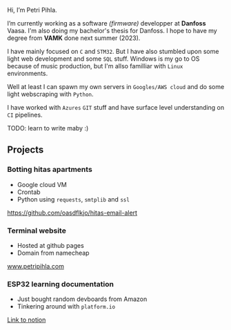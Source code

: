 Hi, I’m Petri Pihla.

I’m currently working as a software _(firmware)_ developper at **Danfoss** Vaasa. I'm also doing my bachelor's thesis for Danfoss. I hope to have my degree from **VAMK** done next summer (2023).

I have mainly focused on `C` and `STM32`. But I have also stumbled upon some light web development and some `SQL` stuff. Windows is my go to OS because of music production, but I'm allso familliar with `Linux` environments. 

Well at least I can spawn my own servers in `Googles/AWS cloud` and do some light webscraping with `Python`.

I have worked with `Azures` `GIT` stuff and have surface level understanding on `CI` pipelines.

TODO: learn to write maby :)

## Projects
### Botting hitas apartments

- Google cloud VM
- Crontab
- Python using `requests`, `smtplib` and `ssl`

https://github.com/oasdflkjo/hitas-email-alert

### Terminal website

- Hosted at github pages
- Domain from namecheap

www.petripihla.com

### ESP32 learning documentation

- Just bought random devboards from Amazon
- Tinkering around with `platform.io`

[Link to notion](https://petripihla.notion.site/Documentation-on-learning-AZdelivery-ESP32-7c989c99efdb4e3baf163230b9445598)
<!---
oasdflkjo/oasdflkjo is a ✨ special ✨ repository because its `README.md` (this file) appears on your GitHub profile.
You can click the Preview link to take a look at your changes.
--->
